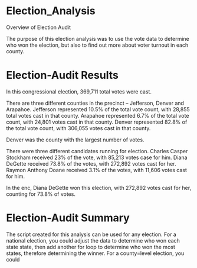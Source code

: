 # Election_Analysis
Overview of Election Audit

The purpose of this election analysis was to use the vote data to determine who won the election, but also to find out more about voter turnout in each county.

# Election-Audit Results

In this congressional election, 369,711 total votes were cast.

There are three different counties in the precinct – Jefferson, Denver and Arapahoe. Jefferson represented 10.5% of the total vote count, with 28,855 total votes cast in that county. Arapahoe represented 6.7% of the total vote count, with 24,801 votes cast in that county. Denver represented 82.8% of the total vote count, with 306,055 votes cast in that county.

Denver was the county with the largest number of votes.

There were three different candidates running for election. Charles Casper Stockham received 23% of the vote, with 85,213 votes case for him. Diana DeGette received 73.8% of the votes, with 272,892 votes cast for her. Raymon Anthony Doane received 3.1% of the votes, with 11,606 votes cast for him.

In the enc, Diana DeGette won this election, with 272,892 votes cast for her, counting for 73.8% of votes.

# Election-Audit Summary

The script created for this analysis can be used for any election. For a national election, you could adjust the data to determine who won each state state, then add another for loop to determine who won the most states, therefore determining the winner. For a county=level election, you could 

